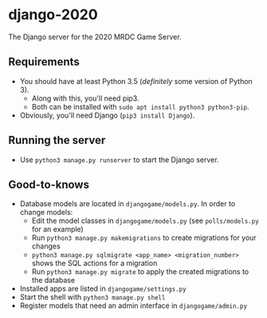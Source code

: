 # django-2020

The Django server for the 2020 MRDC Game Server.

## Requirements

* You should have at least Python 3.5 (*definitely* some version of Python 3).
  * Along with this, you'll need pip3.
  * Both can be installed with `sudo apt install python3 python3-pip`.
* Obviously, you'll need Django (`pip3 install Django`).

## Running the server

* Use `python3 manage.py runserver` to start the Django server.

## Good-to-knows

* Database models are located in `djangogame/models.py`. In order to change models:
  * Edit the model classes in `djangogame/models.py` (see `polls/models.py` for an example)
  * Run `python3 manage.py makemigrations` to create migrations for your changes
  * `python3 manage.py sqlmigrate <app_name> <migration_number>` shows the SQL actions for a migration
  * Run `python3 manage.py migrate` to apply the created migrations to the database
* Installed apps are listed in `djangogame/settings.py`
* Start the shell with `python3 manage.py shell`
* Register models that need an admin interface in `djangogame/admin.py`
